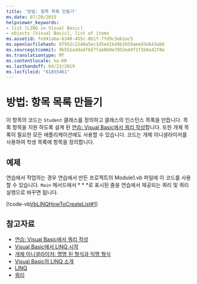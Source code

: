 ```yaml
---
title: '방법: 항목 목록 만들기'
ms.date: 07/20/2015
helpviewer_keywords:
- list [LINQ in Visual Basic]
- objects [Visual Basic], list of items
ms.assetid: fe941aba-6340-455c-8b1f-ffd9c3eb1ac5
ms.openlocfilehash: 97952c2240a5ec1d5e41bd9b2b59aeed3eb43ab6
ms.sourcegitcommit: 9b552addadfb57fab0b9e7852ed4f1f1b8a42f8e
ms.translationtype: MT
ms.contentlocale: ko-KR
ms.lasthandoff: 04/23/2019
ms.locfileid: "61855461"
---
```

# <a name="how-to-create-a-list-of-items"></a>방법: 항목 목록 만들기
이 항목의 코드는 `Student` 클래스를 정의하고 클래스의 인스턴스 목록을 만듭니다. 목록 항목을 지원 하도록 설계 된 [연습: Visual Basic에서 쿼리 작성](../../../../visual-basic/programming-guide/concepts/linq/walkthrough-writing-queries.md)합니다. 또한 개체 목록이 필요한 모든 애플리케이션에도 사용할 수 있습니다. 코드는 개체 이니셜라이저를 사용하여 학생 목록에 항목을 정의합니다.  
  
## <a name="example"></a>예제  
 연습에서 작업하는 경우 연습에서 만든 프로젝트의 Module1.vb 파일에 이 코드를 사용할 수 있습니다. `Main` 메서드에서 * * *로 표시된 줄을 연습에서 제공되는 쿼리 및 쿼리 실행으로 바꾸면 됩니다.  
  
 [!code-vb[VbLINQHowToCreateList#1](~/samples/snippets/visualbasic/VS_Snippets_VBCSharp/VbLINQHowToCreateList/VB/Class1.vb#1)]  
  
## <a name="see-also"></a>참고자료

- [연습: Visual Basic에서 쿼리 작성](../../../../visual-basic/programming-guide/concepts/linq/walkthrough-writing-queries.md)
- [Visual Basic에서 LINQ 시작](../../../../visual-basic/programming-guide/concepts/linq/getting-started-with-linq.md)
- [개체 이니셜라이저: 명명 된 형식과 익명 형식](../../../../visual-basic/programming-guide/language-features/objects-and-classes/object-initializers-named-and-anonymous-types.md)
- [Visual Basic의 LINQ 소개](../../../../visual-basic/programming-guide/language-features/linq/introduction-to-linq.md)
- [LINQ](../../../../visual-basic/programming-guide/language-features/linq/index.md)
- [쿼리](../../../../visual-basic/language-reference/queries/index.md)
